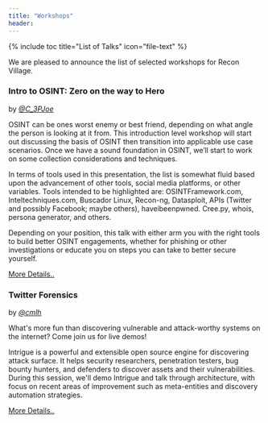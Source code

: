 ```yaml
---
title: "Workshops"
header:
---
```


{% include toc title="List of Talks" icon="file-text" %}

We are pleased to announce the list of selected workshops for Recon Village. 


### Intro to OSINT: Zero on the way to Hero
by *[@C_3PJoe](https://twitter.com/C_3PJoe)*

OSINT can be ones worst enemy or best friend, depending on what angle the person is looking at it from. This introduction level workshop will start out discussing the basis of OSINT then transition into applicable use case scenarios. Once we have a sound foundation in OSINT, we’ll start to work on some collection considerations and techniques. 

In terms of tools used in this presentation, the list is somewhat fluid based upon the advancement of other tools, social media platforms, or other variables. Tools intended to be highlighted are: OSINTFramework.com, Inteltechniques.com, Buscador Linux, Recon-ng, Datasploit, APIs (Twitter and possibly Facebook; maybe others), haveibeenpwned. Cree.py, whois, persona generator, and others.

Depending on your position, this talk with either arm you with the right tools to build better OSINT engagements, whether for phishing or other investigations or educate you on steps you can take to better secure yourself.

<div markdown="0"><a href="/intro-to-osint-workshop/" class="btn btn--success">More Details..</a></div>


### Twitter Forensics
by *[@cmlh](https://twitter.com/cmlh)*

What's more fun than discovering vulnerable and attack-worthy systems on the internet? Come join us for live demos!

Intrigue is a powerful and extensible open source engine for discovering attack surface. It helps security researchers, penetration testers, bug bounty hunters, and defenders to discover assets and their vulnerabilities. During this session, we'll demo Intrigue and talk through architecture, with focus on recent areas of improvement such as meta-entities and discovery automation strategies.

<div markdown="0"><a href="/twitter-forensics-workshop/" class="btn btn--success">More Details..</a></div>




